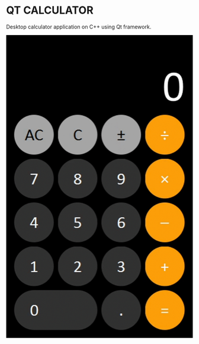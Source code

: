 # QT CALCULATOR

Desktop calculator application on C++ using Qt framework.

![gif_1](screenshots/gif_1.gif)